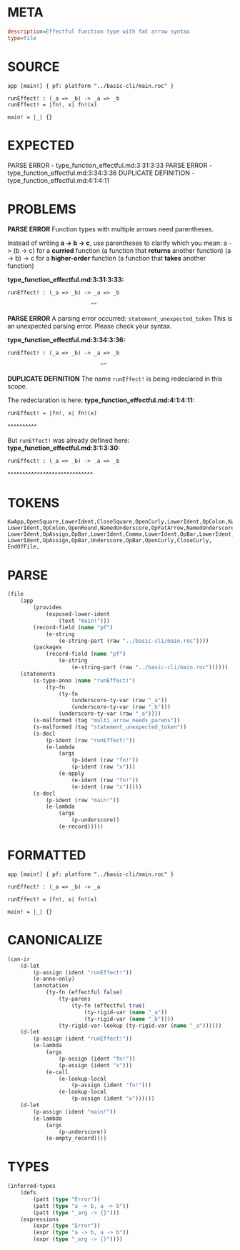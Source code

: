 # META
~~~ini
description=Effectful function type with fat arrow syntax
type=file
~~~
# SOURCE
~~~roc
app [main!] { pf: platform "../basic-cli/main.roc" }

runEffect! : (_a => _b) -> _a => _b
runEffect! = |fn!, x| fn!(x)

main! = |_| {}
~~~
# EXPECTED
PARSE ERROR - type_function_effectful.md:3:31:3:33
PARSE ERROR - type_function_effectful.md:3:34:3:36
DUPLICATE DEFINITION - type_function_effectful.md:4:1:4:11
# PROBLEMS
**PARSE ERROR**
Function types with multiple arrows need parentheses.

Instead of writing **a -> b -> c**, use parentheses to clarify which you mean:
        a -> (b -> c) for a **curried** function (a function that **returns** another function)
        (a -> b) -> c for a **higher-order** function (a function that **takes** another function)

**type_function_effectful.md:3:31:3:33:**
```roc
runEffect! : (_a => _b) -> _a => _b
```
                              ^^


**PARSE ERROR**
A parsing error occurred: `statement_unexpected_token`
This is an unexpected parsing error. Please check your syntax.

**type_function_effectful.md:3:34:3:36:**
```roc
runEffect! : (_a => _b) -> _a => _b
```
                                 ^^


**DUPLICATE DEFINITION**
The name `runEffect!` is being redeclared in this scope.

The redeclaration is here:
**type_function_effectful.md:4:1:4:11:**
```roc
runEffect! = |fn!, x| fn!(x)
```
^^^^^^^^^^

But `runEffect!` was already defined here:
**type_function_effectful.md:3:1:3:30:**
```roc
runEffect! : (_a => _b) -> _a => _b
```
^^^^^^^^^^^^^^^^^^^^^^^^^^^^^


# TOKENS
~~~zig
KwApp,OpenSquare,LowerIdent,CloseSquare,OpenCurly,LowerIdent,OpColon,KwPlatform,StringStart,StringPart,StringEnd,CloseCurly,
LowerIdent,OpColon,OpenRound,NamedUnderscore,OpFatArrow,NamedUnderscore,CloseRound,OpArrow,NamedUnderscore,OpFatArrow,NamedUnderscore,
LowerIdent,OpAssign,OpBar,LowerIdent,Comma,LowerIdent,OpBar,LowerIdent,NoSpaceOpenRound,LowerIdent,CloseRound,
LowerIdent,OpAssign,OpBar,Underscore,OpBar,OpenCurly,CloseCurly,
EndOfFile,
~~~
# PARSE
~~~clojure
(file
	(app
		(provides
			(exposed-lower-ident
				(text "main!")))
		(record-field (name "pf")
			(e-string
				(e-string-part (raw "../basic-cli/main.roc"))))
		(packages
			(record-field (name "pf")
				(e-string
					(e-string-part (raw "../basic-cli/main.roc"))))))
	(statements
		(s-type-anno (name "runEffect!")
			(ty-fn
				(ty-fn
					(underscore-ty-var (raw "_a"))
					(underscore-ty-var (raw "_b")))
				(underscore-ty-var (raw "_a"))))
		(s-malformed (tag "multi_arrow_needs_parens"))
		(s-malformed (tag "statement_unexpected_token"))
		(s-decl
			(p-ident (raw "runEffect!"))
			(e-lambda
				(args
					(p-ident (raw "fn!"))
					(p-ident (raw "x")))
				(e-apply
					(e-ident (raw "fn!"))
					(e-ident (raw "x")))))
		(s-decl
			(p-ident (raw "main!"))
			(e-lambda
				(args
					(p-underscore))
				(e-record)))))
~~~
# FORMATTED
~~~roc
app [main!] { pf: platform "../basic-cli/main.roc" }

runEffect! : (_a => _b) -> _a

runEffect! = |fn!, x| fn!(x)

main! = |_| {}
~~~
# CANONICALIZE
~~~clojure
(can-ir
	(d-let
		(p-assign (ident "runEffect!"))
		(e-anno-only)
		(annotation
			(ty-fn (effectful false)
				(ty-parens
					(ty-fn (effectful true)
						(ty-rigid-var (name "_a"))
						(ty-rigid-var (name "_b"))))
				(ty-rigid-var-lookup (ty-rigid-var (name "_a"))))))
	(d-let
		(p-assign (ident "runEffect!"))
		(e-lambda
			(args
				(p-assign (ident "fn!"))
				(p-assign (ident "x")))
			(e-call
				(e-lookup-local
					(p-assign (ident "fn!")))
				(e-lookup-local
					(p-assign (ident "x"))))))
	(d-let
		(p-assign (ident "main!"))
		(e-lambda
			(args
				(p-underscore))
			(e-empty_record))))
~~~
# TYPES
~~~clojure
(inferred-types
	(defs
		(patt (type "Error"))
		(patt (type "a -> b, a -> b"))
		(patt (type "_arg -> {}")))
	(expressions
		(expr (type "Error"))
		(expr (type "a -> b, a -> b"))
		(expr (type "_arg -> {}"))))
~~~
